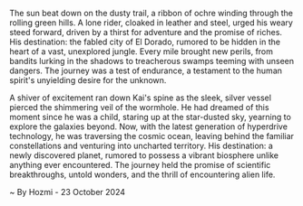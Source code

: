 
The sun beat down on the dusty trail, a ribbon of ochre winding through the rolling green hills. A lone rider, cloaked in leather and steel, urged his weary steed forward, driven by a thirst for adventure and the promise of riches. His destination: the fabled city of El Dorado, rumored to be hidden in the heart of a vast, unexplored jungle. Every mile brought new perils, from bandits lurking in the shadows to treacherous swamps teeming with unseen dangers. The journey was a test of endurance, a testament to the human spirit's unyielding desire for the unknown. 

A shiver of excitement ran down Kai's spine as the sleek, silver vessel pierced the shimmering veil of the wormhole. He had dreamed of this moment since he was a child, staring up at the star-dusted sky, yearning to explore the galaxies beyond. Now, with the latest generation of hyperdrive technology, he was traversing the cosmic ocean, leaving behind the familiar constellations and venturing into uncharted territory. His destination: a newly discovered planet, rumored to possess a vibrant biosphere unlike anything ever encountered. The journey held the promise of scientific breakthroughs, untold wonders, and the thrill of encountering alien life. 

~ By Hozmi - 23 October 2024
